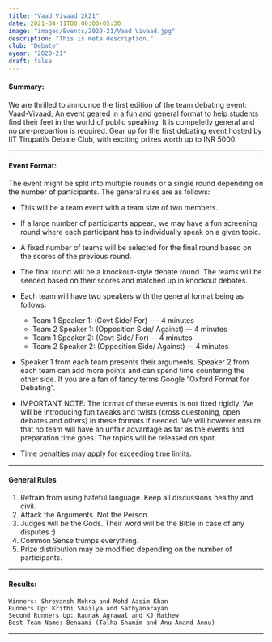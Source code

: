 ```yaml
---
title: "Vaad Vivaad 2k21"
date: 2021-04-11T00:00:00+05:30
image: "images/Events/2020-21/Vaad Vivaad.jpg"
description: "This is meta description."
club: "Debate"
ayear: "2020-21"
draft: false
---
```


#### Summary:
We are thrilled to announce the first edition of the team debating event: Vaad-Vivaad; An event geared in a fun and general format to help students find their feet in the world of public speaking. It is compeletly general and no pre-prepartion is required. Gear up for the first debating event hosted by IIT Tirupati’s Debate Club, with exciting prizes worth up to INR 5000.

****

#### Event Format:
The event might be split into multiple rounds or a single round depending on the number of participants. The general rules are as follows: 

- This will be a team event with a team size of two members. 
- If a large number of participants appear., we may have a fun screening round where each participant  has to individually speak on a given topic. 
- A fixed number of teams will be selected for the final round based on the scores of the previous round. 
- The final round will be a knockout-style debate round. The teams will be seeded based on their scores and matched up in knockout debates. 
- Each team will have two speakers with the general format being as follows: 

  + Team 1 Speaker 1: (Govt Side/ For) --- 4 minutes   
  + Team 2 Speaker 1: (Opposition Side/ Against) -- 4 minutes 
  + Team 1 Speaker 2: (Govt Side/ For) -- 4 minutes 
  + Team 2 Speaker 2: (Opposition Side/ Against) -- 4 minutes 

- Speaker 1 from each team presents their arguments. Speaker 2 from each team can add more points and can spend time countering the other side. If you are a fan of fancy terms Google “Oxford Format for Debating”. 

- IMPORTANT NOTE: The format of these events is not fixed rigidly. We will be introducing fun tweaks and twists (cross questoning, open debates and others) in these formats if needed. We will however ensure that no team will have an unfair advantage as far as the events and preparation time goes. The topics will be released on spot. 

- Time penalties may apply for exceeding time limits.

****

#### General Rules

1. Refrain from using hateful language. Keep all discussions healthy and civil. 
2. Attack the Arguments. Not the Person. 
3. Judges will be the Gods. Their word will be the Bible in case of any disputes :) 
4. Common Sense trumps everything. 
5. Prize distribution may be modified depending on the number of participants.

****

#### Results:
```
Winners: Shreyansh Mehra and Mohd Aasim Khan
Runners Up: Krithi Shailya and Sathyanarayan
Second Runners Up: Raunak Agrawal and KJ Mathew
Best Team Name: Benaami (Talha Shamim and Anu Anand Annu)
```

****



